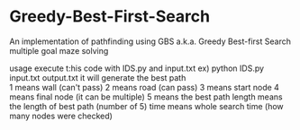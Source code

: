 # Greedy-Best-First-Search

An implementation of pathfinding using GBS a.k.a. Greedy Best-first Search 
multiple goal maze solving 

usage
execute t:his code with IDS.py and input.txt ex) python IDS.py input.txt output.txt 
it will generate the best path  
1 means wall (can't pass) 
2 means road (can pass)
3 means start node
4 means final node (it can be multiple)
5 means the best path
length means the length of best path (number of 5)
time means whole search time (how many nodes were checked)
